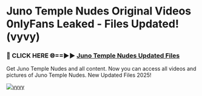 # Juno Temple Nudes Original Videos 0nlyFans Leaked - Files Updated! (vyvy)

<h3>🔴 CLICK HERE 🌐==►► <a href="https://tinyurl.com/4mcuefdz" rel="nofollow">Juno Temple Nudes Updated Files</a></h3>

Get Juno Temple Nudes and all content. Now you can access all videos and pictures of Juno Temple Nudes. New Updated Files 2025!

[![vyvy](https://i.imgur.com/StAQSOY.gif)](https://tinyurl.com/4mcuefdz)
